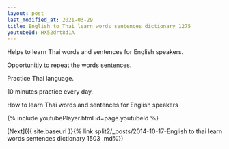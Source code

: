 ```yaml
---
layout: post
last_modified_at: 2021-03-29
title: English to Thai learn words sentences dictionary 1275 
youtubeId: HX52drt8d1A
---
```

 
 
Helps to learn Thai words and sentences for English speakers.

Opportunitiy to repeat the words sentences. 

Practice Thai language. 
 
10 minutes practice every day. 
 
How to learn Thai words and sentences for English speakers 
 
{% include youtubePlayer.html id=page.youtubeId %}
 
 
[Next]({{ site.baseurl }}{% link  split2/_posts/2014-10-17-English to thai learn words sentences dictionary 1503 .md%})
 
